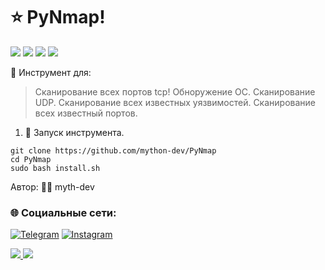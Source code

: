 # ⭐️ PyNmap!

![](https://img.shields.io/badge/Python-3-blue)
![](https://img.shields.io/badge/bash-dark)
![](https://img.shields.io/badge/platform-Linux%20%7C%20KaliLinux%20%7C%20ParrotOs-blue)
![](https://img.shields.io/github/last-commit/mython-dev/PyNmap)

🔧 Инструмент для:

>Сканирование всех портов tcp!
  Обноружение ОС.
  Сканирование UDP.
  Сканирование всех известных уязвимостей.
  Сканирование всех известный портов.

1. 📝 Запуск инструмента.
```
git clone https://github.com/mython-dev/PyNmap
cd PyNmap
sudo bash install.sh
```
Автор: 👨‍💻 myth-dev
### 🌐 Социальные сети:

[![Telegram](https://img.shields.io/badge/-Telegram-090909?style=for-the-badge&logo=telegram&logoColor=27A0D9)](https://t.me/myth_dev)
[![Instagram](https://img.shields.io/badge/-Instagram-090909?style=for-the-badge&logo=instagram&logoColor=B4068E)](https://www.instagram.com/mython_dev/)

<a href="https://mython.uz/" target="_blank">
   <img src="https://img.shields.io/badge/-mython.uz-black?logo=dialogflow&style=for-the-badge">
</a>
<a href="mailto:miton0030@gmail.com" target="_blank"><img src="https://img.shields.io/badge/Email-miton0030@gmail.com-teal?style=for-the-badge&logo=gmail"></a>
